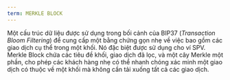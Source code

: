 ```yaml
---
term: MERKLE BLOCK
---
```


Một cấu trúc dữ liệu được sử dụng trong bối cảnh của BIP37 (*Transaction Bloom Filtering*) để cung cấp một bằng chứng gọn nhẹ về việc bao gồm các giao dịch cụ thể trong một khối. Nó đặc biệt được sử dụng cho ví SPV. Merkle Block chứa các tiêu đề khối, giao dịch đã lọc, và một cây Merkle một phần, cho phép các khách hàng nhẹ có thể nhanh chóng xác minh một giao dịch có thuộc về một khối mà không cần tải xuống tất cả các giao dịch.